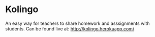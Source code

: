 Kolingo
=========
An easy way for teachers to share homework and asssignments with students.
Can be found live at: http://kolingo.herokuapp.com/ 
